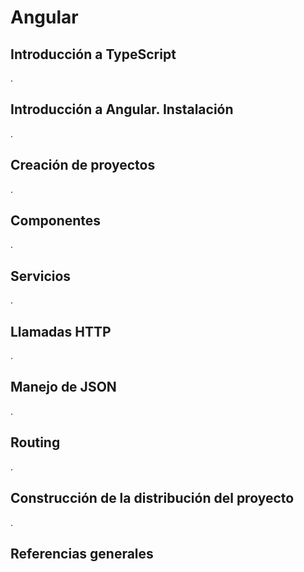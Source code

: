 # Angular

## Introducción a TypeScript

.

## Introducción a Angular. Instalación

.

## Creación de proyectos

.

## Componentes

.

## Servicios

.

## Llamadas HTTP

.

## Manejo de JSON

.

## Routing

.

## Construcción de la distribución del proyecto

.

## Referencias generales

[]()  
[]()